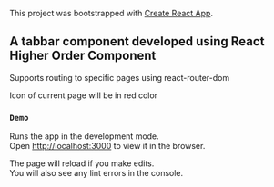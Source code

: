 This project was bootstrapped with [Create React App](https://github.com/facebook/create-react-app).

## A tabbar component developed using React Higher Order Component

Supports routing to specific pages using react-router-dom

Icon of current page will be in red color

### `Demo`

Runs the app in the development mode.<br />
Open [http://localhost:3000](http://localhost:3000) to view it in the browser.

The page will reload if you make edits.<br />
You will also see any lint errors in the console.
